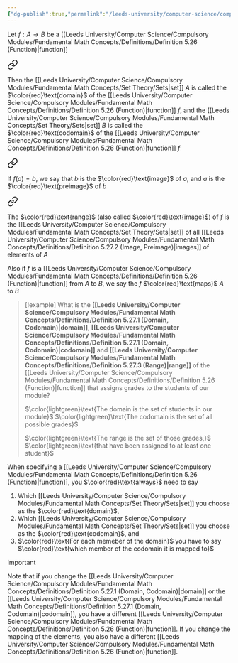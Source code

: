 ```yaml
---
{"dg-publish":true,"permalink":"/leeds-university/computer-science/compulsory-modules/fundamental-math-concepts/definitions/definition-5-27-domain-codomain-image-preimage/","tags":["Definition"]}
---
```


Let $f : A \to B$ be a [[Leeds University/Computer Science/Compulsory Modules/Fundamental Math Concepts/Definitions/Definition 5.26 (Function)\|function]]


<div class="transclusion internal-embed is-loaded"><a class="markdown-embed-link" href="/leeds-university/computer-science/compulsory-modules/fundamental-math-concepts/definitions/definition-5-27-1-domain-codomain/#def" aria-label="Open link"><svg xmlns="http://www.w3.org/2000/svg" width="24" height="24" viewBox="0 0 24 24" fill="none" stroke="currentColor" stroke-width="2" stroke-linecap="round" stroke-linejoin="round" class="svg-icon lucide-link"><path d="M10 13a5 5 0 0 0 7.54.54l3-3a5 5 0 0 0-7.07-7.07l-1.72 1.71"></path><path d="M14 11a5 5 0 0 0-7.54-.54l-3 3a5 5 0 0 0 7.07 7.07l1.71-1.71"></path></svg></a><div class="markdown-embed">



Then the [[Leeds University/Computer Science/Compulsory Modules/Fundamental Math Concepts/Set Theory/Sets\|set]] $A$ is called the $\color{red}\text{domain}$ of the [[Leeds University/Computer Science/Compulsory Modules/Fundamental Math Concepts/Definitions/Definition 5.26 (Function)\|function]] $f$, and the [[Leeds University/Computer Science/Compulsory Modules/Fundamental Math Concepts/Set Theory/Sets\|set]] $B$ is called the $\color{red}\text{codomain}$ of the [[Leeds University/Computer Science/Compulsory Modules/Fundamental Math Concepts/Definitions/Definition 5.26 (Function)\|function]] $f$ 

</div></div>



<div class="transclusion internal-embed is-loaded"><a class="markdown-embed-link" href="/leeds-university/computer-science/compulsory-modules/fundamental-math-concepts/definitions/definition-5-27-2-image-preimage/#def" aria-label="Open link"><svg xmlns="http://www.w3.org/2000/svg" width="24" height="24" viewBox="0 0 24 24" fill="none" stroke="currentColor" stroke-width="2" stroke-linecap="round" stroke-linejoin="round" class="svg-icon lucide-link"><path d="M10 13a5 5 0 0 0 7.54.54l3-3a5 5 0 0 0-7.07-7.07l-1.72 1.71"></path><path d="M14 11a5 5 0 0 0-7.54-.54l-3 3a5 5 0 0 0 7.07 7.07l1.71-1.71"></path></svg></a><div class="markdown-embed">



If $f(a)=b$, we say that $b$ is the $\color{red}\text{image}$ of $a$, and $a$ is the $\color{red}\text{preimage}$ of $b$ 

</div></div>



<div class="transclusion internal-embed is-loaded"><a class="markdown-embed-link" href="/leeds-university/computer-science/compulsory-modules/fundamental-math-concepts/definitions/definition-5-27-3-range/#def" aria-label="Open link"><svg xmlns="http://www.w3.org/2000/svg" width="24" height="24" viewBox="0 0 24 24" fill="none" stroke="currentColor" stroke-width="2" stroke-linecap="round" stroke-linejoin="round" class="svg-icon lucide-link"><path d="M10 13a5 5 0 0 0 7.54.54l3-3a5 5 0 0 0-7.07-7.07l-1.72 1.71"></path><path d="M14 11a5 5 0 0 0-7.54-.54l-3 3a5 5 0 0 0 7.07 7.07l1.71-1.71"></path></svg></a><div class="markdown-embed">



The $\color{red}\text{range}$ (also called $\color{red}\text{image}$) of $f$ is the [[Leeds University/Computer Science/Compulsory Modules/Fundamental Math Concepts/Set Theory/Sets\|set]] of all [[Leeds University/Computer Science/Compulsory Modules/Fundamental Math Concepts/Definitions/Definition 5.27.2 (Image, Preimage)\|images]] of elements of $A$ 

</div></div>


Also if $f$ is a [[Leeds University/Computer Science/Compulsory Modules/Fundamental Math Concepts/Definitions/Definition 5.26 (Function)\|function]] from $A$ to $B$, we say the $f$ $\color{red}\text{maps}$ $A$ to $B$

>[!example] 
>What is the **[[Leeds University/Computer Science/Compulsory Modules/Fundamental Math Concepts/Definitions/Definition 5.27.1 (Domain, Codomain)\|domain]]**, **[[Leeds University/Computer Science/Compulsory Modules/Fundamental Math Concepts/Definitions/Definition 5.27.1 (Domain, Codomain)\|codomain]]** and **[[Leeds University/Computer Science/Compulsory Modules/Fundamental Math Concepts/Definitions/Definition 5.27.3 (Range)\|range]]** of the [[Leeds University/Computer Science/Compulsory Modules/Fundamental Math Concepts/Definitions/Definition 5.26 (Function)\|function]] that assigns grades to the students of our module?
>
>$\color{lightgreen}\text{The domain is the set of students in our module}$
>$\color{lightgreen}\text{The codomain is the set of all possible grades}$
>
>$\color{lightgreen}\text{The range is the set of those grades,}$
>$\color{lightgreen}\text{that have been assigned to at least one student}$

When specifying a [[Leeds University/Computer Science/Compulsory Modules/Fundamental Math Concepts/Definitions/Definition 5.26 (Function)\|function]], you $\color{red}\text{always}$ need to say
1. Which [[Leeds University/Computer Science/Compulsory Modules/Fundamental Math Concepts/Set Theory/Sets\|set]] you choose as the $\color{red}\text{domain}$,
2. Which [[Leeds University/Computer Science/Compulsory Modules/Fundamental Math Concepts/Set Theory/Sets\|set]] you choose as the $\color{red}\text{codomain}$, and
3. $\color{red}\text{For each memeber of the domain}$ you have to say $\color{red}\text{which member of the codomain it is mapped to}$
>[!important] 
>Note that if you change the [[Leeds University/Computer Science/Compulsory Modules/Fundamental Math Concepts/Definitions/Definition 5.27.1 (Domain, Codomain)\|domain]] or the [[Leeds University/Computer Science/Compulsory Modules/Fundamental Math Concepts/Definitions/Definition 5.27.1 (Domain, Codomain)\|codomain]], you have a different [[Leeds University/Computer Science/Compulsory Modules/Fundamental Math Concepts/Definitions/Definition 5.26 (Function)\|function]].
>If you change the mapping of the elements, you also have a different [[Leeds University/Computer Science/Compulsory Modules/Fundamental Math Concepts/Definitions/Definition 5.26 (Function)\|function]].

